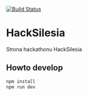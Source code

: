 [![Build Status](https://travis-ci.org/hackerspace-silesia/HackSilesia.svg?branch=master)](https://travis-ci.org/hackerspace-silesia/HackSilesia)

HackSilesia
===========


Strona hackathonu HackSilesia 


## Howto develop


```js
npm install
npm run dev
```
